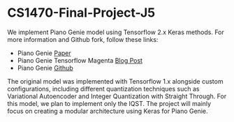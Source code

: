 # CS1470-Final-Project-J5
We implement Piano Genie model using Tensorflow 2.x Keras methods. For more information and Github fork, follow these links:
* Piano Genie [Paper](https://arxiv.org/pdf/1810.05246.pdf)
* Piano Genie Tensorflow Magenta [Blog Post](https://magenta.tensorflow.org/pianogenie)
* Piano Genie [Github](https://github.com/tensorflow/magenta/tree/master/magenta/models/piano_genie)

The original model was implemented with Tensorflow 1.x alongside custom configurations, including different quantization techniques such as Variational Autoencoder and Integer Quantization with Straight Through. For this model, we plan to implement only the IQST. The project will mainly focus on creating a modular architecture using Keras for Piano Genie.
